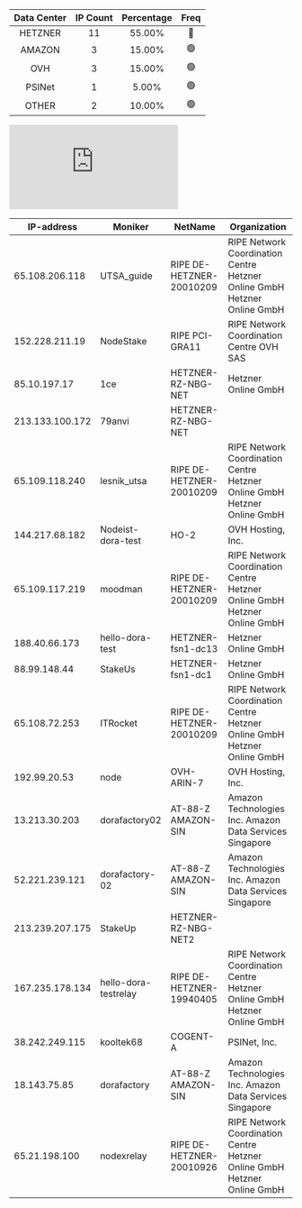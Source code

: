 | Data Center | IP Count | Percentage | Freq |
|:------------:|:--------:|:-----------:|:-----:|
| HETZNER | 11 | 55.00% | 🔴 |
| AMAZON | 3 | 15.00% | 🟢 |
| OVH | 3 | 15.00% | 🟢 |
| PSINet | 1 | 5.00% | 🟢 |
| OTHER | 2 | 10.00% | 🟢 |

![Diagramm](https://github.com/obajay/StateSync-snapshots/blob/main/Projects/Dora/1/README.md)



<!-- START_TABLE -->
| IP-address | Moniker | NetName | Organization |
|-------------|-------------|-------------|-------------|
| 65.108.206.118 | UTSA_guide | RIPE DE-HETZNER-20010209 | RIPE Network Coordination Centre Hetzner Online GmbH Hetzner Online GmbH |
| 152.228.211.19 | NodeStake | RIPE PCI-GRA11 | RIPE Network Coordination Centre OVH SAS |
| 85.10.197.17 | 1ce | HETZNER-RZ-NBG-NET | Hetzner Online GmbH |
| 213.133.100.172 | 79anvi | HETZNER-RZ-NBG-NET |  |
| 65.109.118.240 | lesnik_utsa | RIPE DE-HETZNER-20010209 | RIPE Network Coordination Centre Hetzner Online GmbH Hetzner Online GmbH |
| 144.217.68.182 | Nodeist-dora-test | HO-2 | OVH Hosting, Inc. |
| 65.109.117.219 | moodman | RIPE DE-HETZNER-20010209 | RIPE Network Coordination Centre Hetzner Online GmbH Hetzner Online GmbH |
| 188.40.66.173 | hello-dora-test | HETZNER-fsn1-dc13 | Hetzner Online GmbH |
| 88.99.148.44 | StakeUs | HETZNER-fsn1-dc1 | Hetzner Online GmbH |
| 65.108.72.253 | ITRocket | RIPE DE-HETZNER-20010209 | RIPE Network Coordination Centre Hetzner Online GmbH Hetzner Online GmbH |
| 192.99.20.53 | node | OVH-ARIN-7 | OVH Hosting, Inc. |
| 13.213.30.203 | dorafactory02 | AT-88-Z AMAZON-SIN | Amazon Technologies Inc. Amazon Data Services Singapore |
| 52.221.239.121 | dorafactory-02 | AT-88-Z AMAZON-SIN | Amazon Technologies Inc. Amazon Data Services Singapore |
| 213.239.207.175 | StakeUp | HETZNER-RZ-NBG-NET2 |  |
| 167.235.178.134 | hello-dora-testrelay | RIPE DE-HETZNER-19940405 | RIPE Network Coordination Centre Hetzner Online GmbH Hetzner Online GmbH |
| 38.242.249.115 | kooltek68 | COGENT-A | PSINet, Inc. |
| 18.143.75.85 | dorafactory | AT-88-Z AMAZON-SIN | Amazon Technologies Inc. Amazon Data Services Singapore |
| 65.21.198.100 | nodexrelay | RIPE DE-HETZNER-20010926 | RIPE Network Coordination Centre Hetzner Online GmbH Hetzner Online GmbH |

<!-- END_TABLE -->
